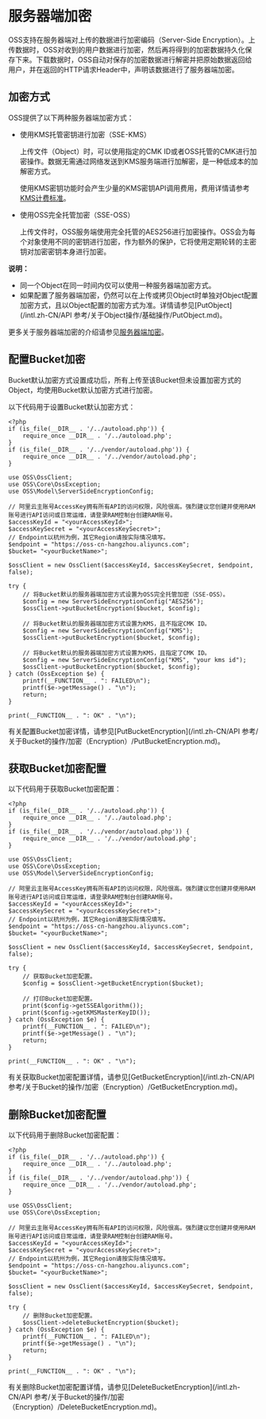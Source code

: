 # 服务器端加密

OSS支持在服务器端对上传的数据进行加密编码（Server-Side Encryption）。上传数据时，OSS对收到的用户数据进行加密，然后再将得到的加密数据持久化保存下来。下载数据时，OSS自动对保存的加密数据进行解密并把原始数据返回给用户，并在返回的HTTP请求Header中，声明该数据进行了服务器端加密。

## 加密方式

OSS提供了以下两种服务器端加密方式：

-   使用KMS托管密钥进行加密（SSE-KMS）

    上传文件（Object）时，可以使用指定的CMK ID或者OSS托管的CMK进行加密操作。数据无需通过网络发送到KMS服务端进行加解密，是一种低成本的加解密方式。

    使用KMS密钥功能时会产生少量的KMS密钥API调用费用，费用详情请参考[KMS计费标准](/intl.zh-CN/产品定价/计费说明.md)。

-   使用OSS完全托管加密（SSE-OSS）

    上传文件时，OSS服务端使用完全托管的AES256进行加密操作。OSS会为每个对象使用不同的密钥进行加密，作为额外的保护，它将使用定期轮转的主密钥对加密密钥本身进行加密。


**说明：**

-   同一个Object在同一时间内仅可以使用一种服务器端加密方式。
-   如果配置了服务器端加密，仍然可以在上传或拷贝Object时单独对Object配置加密方式，且以Object配置的加密方式为准。详情请参见[PutObject](/intl.zh-CN/API 参考/关于Object操作/基础操作/PutObject.md)。

更多关于服务器端加密的介绍请参见[服务器端加密](/intl.zh-CN/开发指南/数据安全/数据加密/服务器端加密.md)。

## 配置Bucket加密

Bucket默认加密方式设置成功后，所有上传至该Bucket但未设置加密方式的Object，均使用Bucket默认加密方式进行加密。

以下代码用于设置Bucket默认加密方式：

```
<?php
if (is_file(__DIR__ . '/../autoload.php')) {
    require_once __DIR__ . '/../autoload.php';
}
if (is_file(__DIR__ . '/../vendor/autoload.php')) {
    require_once __DIR__ . '/../vendor/autoload.php';
}

use OSS\OssClient;
use OSS\Core\OssException;
use OSS\Model\ServerSideEncryptionConfig;

// 阿里云主账号AccessKey拥有所有API的访问权限，风险很高。强烈建议您创建并使用RAM账号进行API访问或日常运维，请登录RAM控制台创建RAM账号。
$accessKeyId = "<yourAccessKeyId>";
$accessKeySecret = "<yourAccessKeySecret>";
// Endpoint以杭州为例，其它Region请按实际情况填写。
$endpoint = "https://oss-cn-hangzhou.aliyuncs.com";
$bucket= "<yourBucketName>";

$ossClient = new OssClient($accessKeyId, $accessKeySecret, $endpoint, false);

try {
    // 将Bucket默认的服务器端加密方式设置为OSS完全托管加密（SSE-OSS）。
    $config = new ServerSideEncryptionConfig("AES256");
    $ossClient->putBucketEncryption($bucket, $config);

    // 将Bucket默认的服务器端加密方式设置为KMS，且不指定CMK ID。
    $config = new ServerSideEncryptionConfig("KMS");
    $ossClient->putBucketEncryption($bucket, $config);

    // 将Bucket默认的服务器端加密方式设置为KMS，且指定了CMK ID。
    $config = new ServerSideEncryptionConfig("KMS", "your kms id");
    $ossClient->putBucketEncryption($bucket, $config);
} catch (OssException $e) {
    printf(__FUNCTION__ . ": FAILED\n");
    printf($e->getMessage() . "\n");
    return;
}

print(__FUNCTION__ . ": OK" . "\n"); 
```

有关配置Bucket加密详情，请参见[PutBucketEncryption](/intl.zh-CN/API 参考/关于Bucket的操作/加密（Encryption）/PutBucketEncryption.md)。

## 获取Bucket加密配置

以下代码用于获取Bucket加密配置：

```
<?php
if (is_file(__DIR__ . '/../autoload.php')) {
    require_once __DIR__ . '/../autoload.php';
}
if (is_file(__DIR__ . '/../vendor/autoload.php')) {
    require_once __DIR__ . '/../vendor/autoload.php';
}

use OSS\OssClient;
use OSS\Core\OssException;
use OSS\Model\ServerSideEncryptionConfig;

// 阿里云主账号AccessKey拥有所有API的访问权限，风险很高。强烈建议您创建并使用RAM账号进行API访问或日常运维，请登录RAM控制台创建RAM账号。
$accessKeyId = "<yourAccessKeyId>";
$accessKeySecret = "<yourAccessKeySecret>";
// Endpoint以杭州为例，其它Region请按实际情况填写。
$endpoint = "https://oss-cn-hangzhou.aliyuncs.com";
$bucket= "<yourBucketName>";

$ossClient = new OssClient($accessKeyId, $accessKeySecret, $endpoint, false);

try {
    // 获取Bucket加密配置。
    $config = $ossClient->getBucketEncryption($bucket);

    // 打印Bucket加密配置。
    print($config->getSSEAlgorithm());
    print($config->getKMSMasterKeyID());
} catch (OssException $e) {
    printf(__FUNCTION__ . ": FAILED\n");
    printf($e->getMessage() . "\n");
    return;
}

print(__FUNCTION__ . ": OK" . "\n");   
```

有关获取Bucket加密配置详情，请参见[GetBucketEncryption](/intl.zh-CN/API 参考/关于Bucket的操作/加密（Encryption）/GetBucketEncryption.md)。

## 删除Bucket加密配置

以下代码用于删除Bucket加密配置：

```
<?php
if (is_file(__DIR__ . '/../autoload.php')) {
    require_once __DIR__ . '/../autoload.php';
}
if (is_file(__DIR__ . '/../vendor/autoload.php')) {
    require_once __DIR__ . '/../vendor/autoload.php';
}

use OSS\OssClient;
use OSS\Core\OssException;

// 阿里云主账号AccessKey拥有所有API的访问权限，风险很高。强烈建议您创建并使用RAM账号进行API访问或日常运维，请登录RAM控制台创建RAM账号。
$accessKeyId = "<yourAccessKeyId>";
$accessKeySecret = "<yourAccessKeySecret>";
// Endpoint以杭州为例，其它Region请按实际情况填写。
$endpoint = "https://oss-cn-hangzhou.aliyuncs.com";
$bucket= "<yourBucketName>";

$ossClient = new OssClient($accessKeyId, $accessKeySecret, $endpoint, false);

try {
    // 删除Bucket加密配置。
    $ossClient->deleteBucketEncryption($bucket);
} catch (OssException $e) {
    printf(__FUNCTION__ . ": FAILED\n");
    printf($e->getMessage() . "\n");
    return;
}

print(__FUNCTION__ . ": OK" . "\n");   
```

有关删除Bucket加密配置详情，请参见[DeleteBucketEncryption](/intl.zh-CN/API 参考/关于Bucket的操作/加密（Encryption）/DeleteBucketEncryption.md)。

